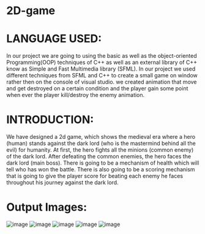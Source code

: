 # 2D-game
# LANGUAGE USED:
In our project we are going to using the basic as well as the object-oriented Programming(OOP) techniques of C++ as well as an external library of C++ know as Simple and Fast Multimedia library (SFML). In our project we used different techniques from SFML and C++ to create a small game on window rather then on the console of visual studio. we created animation that move and get destroyed on a certain condition and the player gain some point when ever the player kill/destroy the enemy animation.

# INTRODUCTION:
We have designed a 2d game, which shows the medieval era where a hero (human) stands against the dark lord (who is the mastermind behind all the evil) for humanity. At first, the hero fights all the minions (common enemy) of the dark lord. After defeating the common enemies, the hero faces the dark lord (main boss). There is going to be a mechanism of health which will tell who has won the battle. There is also going to be a scoring mechanism that is going to give the player score for beating each enemy he faces throughout his journey against the dark lord.
# Output Images:
![image](https://user-images.githubusercontent.com/77490589/193576876-33a20b4d-12b2-4d43-8c6b-5b36af5cd34d.png)
![image](https://user-images.githubusercontent.com/77490589/193576911-a6dc885e-3755-48ab-9033-710358119797.png)
![image](https://user-images.githubusercontent.com/77490589/193576946-8d3652ef-1a3b-4e31-8086-8cff16f7b30a.png)
![image](https://user-images.githubusercontent.com/77490589/193577036-d459291e-f6fb-4d2f-9044-892deee300a4.png)
![image](https://user-images.githubusercontent.com/77490589/193577079-b4295367-0ca7-4f01-b869-d7e8e6914537.png)
